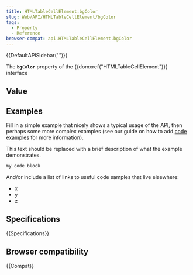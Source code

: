 ```yaml
---
title: HTMLTableCellElement.bgColor
slug: Web/API/HTMLTableCellElement/bgColor
tags:
  - Property
  - Reference
browser-compat: api.HTMLTableCellElement.bgColor
---
```

{{DefaultAPISidebar("")}}

The **`bgColor`** property of the {{domxref("HTMLTableCellElement")}} interface 

## Value



## Examples

Fill in a simple example that nicely shows a typical usage of the API, then perhaps some more complex examples (see our guide on how to add [code examples](/en-US/docs/MDN/Contribute/Structures/Code_examples) for more information).

This text should be replaced with a brief description of what the example demonstrates.

```js
my code block
```

And/or include a list of links to useful code samples that live elsewhere:

*   x
*   y
*   z

## Specifications

{{Specifications}}

## Browser compatibility

{{Compat}}


